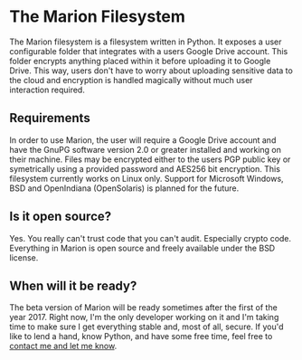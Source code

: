 # The Marion Filesystem

The Marion filesystem is a filesystem written in Python. It exposes a user configurable folder that integrates with a users Google Drive account. This folder encrypts anything placed within it before uploading it to Google Drive. This way, users don't have to worry about uploading sensitive data to the cloud and encryption is handled magically without much user interaction required.

## Requirements

In order to use Marion, the user will require a Google Drive account and have the GnuPG software version 2.0 or greater installed and working on their machine. Files may be encrypted either to the users PGP public key or symetrically using a provided password and AES256 bit encryption. This filesystem currently works on Linux only. Support for Microsoft Windows, BSD and OpenIndiana (OpenSolaris) is planned for the future.

## Is it open source?

Yes. You really can't trust code that you can't audit. Especially crypto code. Everything in Marion is open source and freely available under the BSD license.

## When will it be ready?

The beta version of Marion will be ready sometimes after the first of the year 2017. Right now, I'm the only developer working on it and I'm taking time to make sure I get everything stable and, most of all, secure. If you'd like to lend a hand, know Python, and have some free time, feel free to <a href="anthony@cajuntechie.org?Subject=Marion Filesystem">contact me and let me know</a>.
